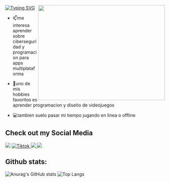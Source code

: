 <a target="_blank" align="center"><img src = "https://i.gifer.com/bf0.gif" width = "400" align="right" top="500" height="300" ><a/>


  <a href="https://git.io/typing-svg"><img src="https://readme-typing-svg.demolab.com?              font=Fira+Code&pause=1000&color=318FF7&center=true&width=435&lines=Bienvenid%40+a+mi+GitHub;Soy+Estudiante+de+Lic.+Informatica" alt="Typing SVG" /></a>
  
- 📫me interesa aprender sobre ciberseguridad y programacion para apps multiplataforma
  
- 👾uno de mis hobbies favoritos es aprender programacion y diseño de videojuegos
  
- 💻tambien suelo pasar mi tiempo jugando en linea o offline 

## Check out my Social Media

<a href="https://steamcommunity.com/id/Dylan1S/">
  <img src="https://img.shields.io/badge/Steam-000000?style=for-the-badge&logo=steam&logoColor=white"><a/> 
<a href="https://www.tiktok.com/@dylanmsby" >
  <img src="https://img.shields.io/badge/TikTok-%23000000.svg?style=for-the-badge&logo=TikTok&logoColor=white" alt="Tiktok">
</a> 
<a href="https://open.spotify.com/user/31eqsfdzjfyr5wobm4bjtkaovpne?si=46544da14fbf4e19">
  <img src="https://img.shields.io/badge/Spotify-1ED760?&style=for-the-badge&logo=spotify&logoColor=white">
<a/>
<a target="_blank" rel="noopener noreferrer" href="https://discordapp.com/users/599754262783983636"><img src="https://img.shields.io/badge/Discord-7289DA?style=for-the-badge&logo=discord&logoColor=white"></a>

<h2>Github stats:</h2> 

![Anurag's GitHub stats](https://github-readme-stats.vercel.app/api?username=Dylan-DG&show_icons=true&theme=transparent) ![Top Langs](https://github-readme-stats.vercel.app/api/top-langs/?username=Dylan-DG&theme=transparent&card_width=500px)
